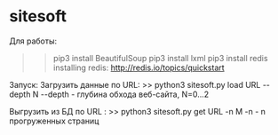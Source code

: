# sitesoft

Для работы:
>> pip3 install BeautifulSoup
>> pip3 install lxml
>> pip3 install redis
installing redis: http://redis.io/topics/quickstart


Запуск:
  Загрузить данные по URL: >> python3 sitesoft.py load URL --depth N
  --depth - глубина обхода веб-сайта, N=0...2
  
  Выгрузить из БД по URL : >> python3 sitesoft.py get URL -n M
  -n - n прогруженных страниц
